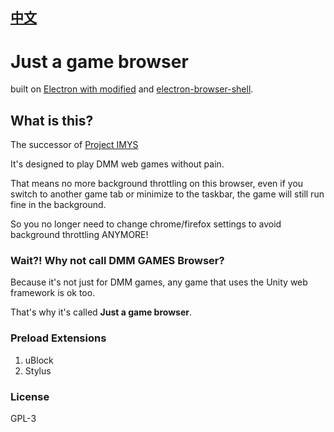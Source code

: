 ## [中文](./README_TC.md)

# Just a game browser

built on [Electron with modified](https://github.com/c0re100/electron) and [electron-browser-shell](https://github.com/samuelmaddock/electron-browser-shell).

## What is this?

The successor of [Project IMYS](https://github.com/c0re100/imys)

It's designed to play DMM web games without pain.

That means no more background throttling on this browser, even if you switch to another game tab or minimize to the taskbar, the game will still run fine in the background.

So you no longer need to change chrome/firefox settings to avoid background throttling ANYMORE!

### Wait?! Why not call __DMM GAMES Browser__?

Because it's not just for DMM games, any game that uses the Unity web framework is ok too.

That's why it's called __Just a game browser__.

### Preload Extensions
   1. uBlock
   2. Stylus

### License

GPL-3
